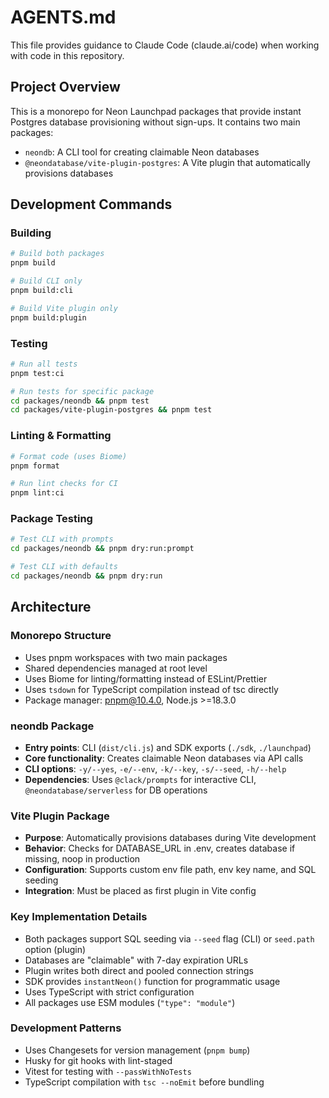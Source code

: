 # AGENTS.md

This file provides guidance to Claude Code (claude.ai/code) when working with code in this repository.

## Project Overview

This is a monorepo for Neon Launchpad packages that provide instant Postgres database provisioning without sign-ups. It contains two main packages:

-   `neondb`: A CLI tool for creating claimable Neon databases
-   `@neondatabase/vite-plugin-postgres`: A Vite plugin that automatically provisions databases

## Development Commands

### Building

```bash
# Build both packages
pnpm build

# Build CLI only
pnpm build:cli

# Build Vite plugin only
pnpm build:plugin
```

### Testing

```bash
# Run all tests
pnpm test:ci

# Run tests for specific package
cd packages/neondb && pnpm test
cd packages/vite-plugin-postgres && pnpm test
```

### Linting & Formatting

```bash
# Format code (uses Biome)
pnpm format

# Run lint checks for CI
pnpm lint:ci
```

### Package Testing

```bash
# Test CLI with prompts
cd packages/neondb && pnpm dry:run:prompt

# Test CLI with defaults
cd packages/neondb && pnpm dry:run
```

## Architecture

### Monorepo Structure

-   Uses pnpm workspaces with two main packages
-   Shared dependencies managed at root level
-   Uses Biome for linting/formatting instead of ESLint/Prettier
-   Uses `tsdown` for TypeScript compilation instead of tsc directly
-   Package manager: pnpm@10.4.0, Node.js >=18.3.0

### neondb Package

-   **Entry points**: CLI (`dist/cli.js`) and SDK exports (`./sdk`, `./launchpad`)
-   **Core functionality**: Creates claimable Neon databases via API calls
-   **CLI options**: `-y/--yes`, `-e/--env`, `-k/--key`, `-s/--seed`, `-h/--help`
-   **Dependencies**: Uses `@clack/prompts` for interactive CLI, `@neondatabase/serverless` for DB operations

### Vite Plugin Package

-   **Purpose**: Automatically provisions databases during Vite development
-   **Behavior**: Checks for DATABASE_URL in .env, creates database if missing, noop in production
-   **Configuration**: Supports custom env file path, env key name, and SQL seeding
-   **Integration**: Must be placed as first plugin in Vite config

### Key Implementation Details

-   Both packages support SQL seeding via `--seed` flag (CLI) or `seed.path` option (plugin)
-   Databases are "claimable" with 7-day expiration URLs
-   Plugin writes both direct and pooled connection strings
-   SDK provides `instantNeon()` function for programmatic usage
-   Uses TypeScript with strict configuration
-   All packages use ESM modules (`"type": "module"`)

### Development Patterns

-   Uses Changesets for version management (`pnpm bump`)
-   Husky for git hooks with lint-staged
-   Vitest for testing with `--passWithNoTests`
-   TypeScript compilation with `tsc --noEmit` before bundling

